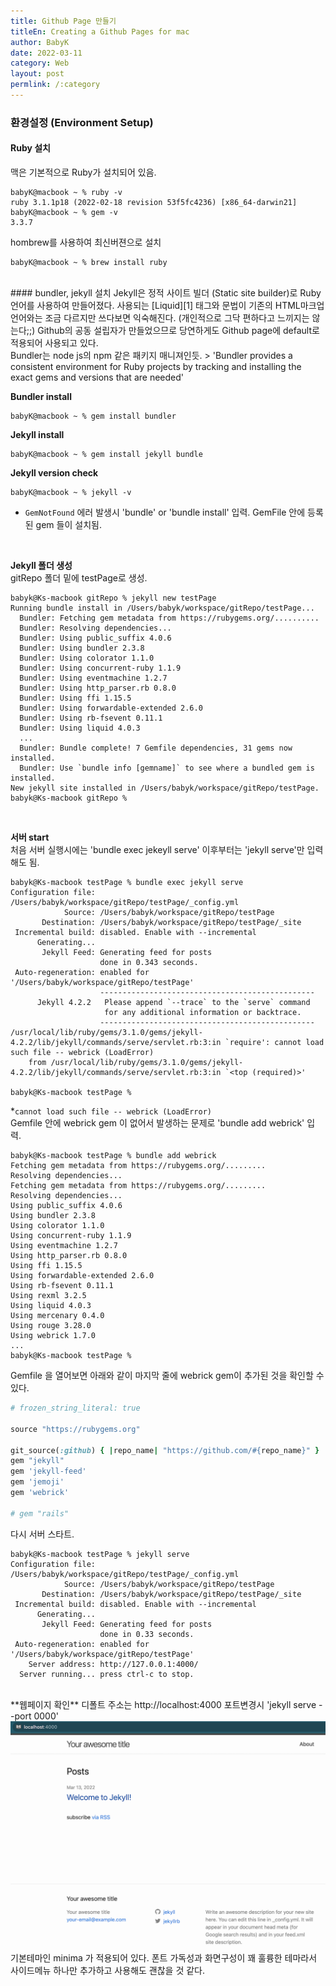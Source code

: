 ```yaml
---
title: Github Page 만들기
titleEn: Creating a Github Pages for mac
author: BabyK
date: 2022-03-11
category: Web
layout: post
permlink: /:category
---
```


### 환경설정 (Environment Setup)
#### Ruby 설치  
맥은 기본적으로 Ruby가 설치되어 있음.

```terminal
babyK@macbook ~ % ruby -v
ruby 3.1.1p18 (2022-02-18 revision 53f5fc4236) [x86_64-darwin21]
babyK@macbook ~ % gem -v
3.3.7
```  

hombrew를 사용하여 최신버젼으로 설치
```terminal
babyK@macbook ~ % brew install ruby
```
<br>
#### bundler, jekyll 설치
Jekyll은 정적 사이트 빌더 (Static site builder)로 Ruby언어를 사용하여 만들어졌다.
사용되는 [Liquid][1] 태그와 문법이 기존의 HTML마크업 언어와는 조금 다르지만 쓰다보면 익숙해진다. (개인적으로 그닥 편하다고 느끼지는 않는다;;)
Github의 공동 설립자가 만들었으므로 당연하게도 Github page에 default로 적용되어 사용되고 있다.  

<br>
Bundler는 node js의 npm 같은 패키지 매니져인듯.
> 'Bundler provides a consistent environment for Ruby projects by tracking and installing the exact gems and versions that are needed'  
<br>

**Bundler install**
```terminal
babyK@macbook ~ % gem install bundler
```

**Jekyll install**
```terminal
babyK@macbook ~ % gem install jekyll bundle
```

**Jekyll version check**
```terminal
babyK@macbook ~ % jekyll -v
```
* `GemNotFound` 에러 발생시 'bundle' or 'bundle install' 입력. GemFile 안에 등록된 gem 들이 설치됨.

<br>

**Jekyll 폴더 생성**  
gitRepo 폴더 밑에 testPage로 생성.
```terminal
babyk@Ks-macbook gitRepo % jekyll new testPage
Running bundle install in /Users/babyk/workspace/gitRepo/testPage...
  Bundler: Fetching gem metadata from https://rubygems.org/..........
  Bundler: Resolving dependencies...
  Bundler: Using public_suffix 4.0.6
  Bundler: Using bundler 2.3.8
  Bundler: Using colorator 1.1.0
  Bundler: Using concurrent-ruby 1.1.9
  Bundler: Using eventmachine 1.2.7
  Bundler: Using http_parser.rb 0.8.0
  Bundler: Using ffi 1.15.5
  Bundler: Using forwardable-extended 2.6.0
  Bundler: Using rb-fsevent 0.11.1
  Bundler: Using liquid 4.0.3
  ...
  Bundler: Bundle complete! 7 Gemfile dependencies, 31 gems now installed.
  Bundler: Use `bundle info [gemname]` to see where a bundled gem is installed.
New jekyll site installed in /Users/babyk/workspace/gitRepo/testPage.
babyk@Ks-macbook gitRepo %
```

<br>

**서버 start**  
처음 서버 실행시에는 'bundle exec jekeyll serve' 이후부터는 'jekyll serve'만 입력해도 됨.
```terminal
babyk@Ks-macbook testPage % bundle exec jekyll serve
Configuration file: /Users/babyk/workspace/gitRepo/testPage/_config.yml
            Source: /Users/babyk/workspace/gitRepo/testPage
       Destination: /Users/babyk/workspace/gitRepo/testPage/_site
 Incremental build: disabled. Enable with --incremental
      Generating...
       Jekyll Feed: Generating feed for posts
                    done in 0.343 seconds.
 Auto-regeneration: enabled for '/Users/babyk/workspace/gitRepo/testPage'
                    ------------------------------------------------
      Jekyll 4.2.2   Please append `--trace` to the `serve` command
                     for any additional information or backtrace.
                    ------------------------------------------------
/usr/local/lib/ruby/gems/3.1.0/gems/jekyll-4.2.2/lib/jekyll/commands/serve/servlet.rb:3:in `require': cannot load such file -- webrick (LoadError)
	from /usr/local/lib/ruby/gems/3.1.0/gems/jekyll-4.2.2/lib/jekyll/commands/serve/servlet.rb:3:in `<top (required)>'

babyk@Ks-macbook testPage %
```
*`cannot load such file -- webrick (LoadError)`  
Gemfile 안에 webrick gem 이 없어서 발생하는 문제로 'bundle add webrick' 입력.

```terminal
babyk@Ks-macbook testPage % bundle add webrick
Fetching gem metadata from https://rubygems.org/.........
Resolving dependencies...
Fetching gem metadata from https://rubygems.org/.........
Resolving dependencies...
Using public_suffix 4.0.6
Using bundler 2.3.8
Using colorator 1.1.0
Using concurrent-ruby 1.1.9
Using eventmachine 1.2.7
Using http_parser.rb 0.8.0
Using ffi 1.15.5
Using forwardable-extended 2.6.0
Using rb-fsevent 0.11.1
Using rexml 3.2.5
Using liquid 4.0.3
Using mercenary 0.4.0
Using rouge 3.28.0
Using webrick 1.7.0
...
babyk@Ks-macbook testPage %
```
  
Gemfile 을 열어보면 아래와 같이 마지막 줄에 webrick gem이 추가된 것을 확인할 수 있다.

```ruby
# frozen_string_literal: true

source "https://rubygems.org"

git_source(:github) { |repo_name| "https://github.com/#{repo_name}" }
gem "jekyll"
gem 'jekyll-feed'
gem 'jemoji'
gem 'webrick'

# gem "rails"
```

다시 서버 스타트.
```terminal
babyk@Ks-macbook testPage % jekyll serve
Configuration file: /Users/babyk/workspace/gitRepo/testPage/_config.yml
            Source: /Users/babyk/workspace/gitRepo/testPage
       Destination: /Users/babyk/workspace/gitRepo/testPage/_site
 Incremental build: disabled. Enable with --incremental
      Generating...
       Jekyll Feed: Generating feed for posts
                    done in 0.33 seconds.
 Auto-regeneration: enabled for '/Users/babyk/workspace/gitRepo/testPage'
    Server address: http://127.0.0.1:4000/
  Server running... press ctrl-c to stop.
```

<br>
**웹페이지 확인**  
디폴트 주소는 http://localhost:4000 포트변경시 'jekyll serve --port 0000'  

<img src="/img/minimaPic.png" >

<br>
기본테마인 minima 가 적용되어 있다.  
폰트 가독성과 화면구성이 꽤 훌륭한 테마라서 사이드메뉴 하나만 추가하고 사용해도 괜찮을 것 같다.

[1]: https://shopify.github.io/liquid/

